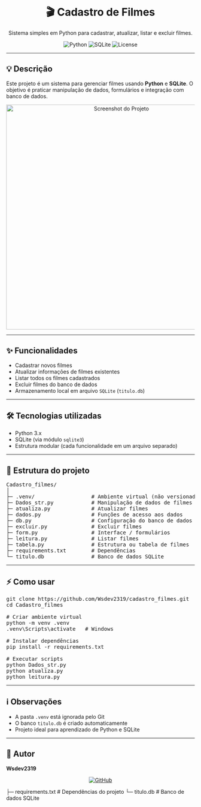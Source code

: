<h1 align="center">🎬 Cadastro de Filmes</h1>

<p align="center">
  Sistema simples em Python para cadastrar, atualizar, listar e excluir filmes.
</p>

<p align="center">
  <img src="https://img.shields.io/badge/Python-3.x-blue?logo=python&logoColor=white" alt="Python">
  <img src="https://img.shields.io/badge/SQLite-3-lightgrey?logo=sqlite&logoColor=orange" alt="SQLite">
  <img src="https://img.shields.io/badge/License-MIT-green" alt="License">
</p>

---

<h2>💡 Descrição</h2>
<p>
Este projeto é um sistema para gerenciar filmes usando <strong>Python</strong> e <strong>SQLite</strong>. 
O objetivo é praticar manipulação de dados, formulários e integração com banco de dados.
</p>

<p align="center">
  <img src="https://user-images.githubusercontent.com/placeholder/filmes-screenshot.png" alt="Screenshot do Projeto" width="600">
</p>

---

<h2>✨ Funcionalidades</h2>
<ul>
  <li>Cadastrar novos filmes</li>
  <li>Atualizar informações de filmes existentes</li>
  <li>Listar todos os filmes cadastrados</li>
  <li>Excluir filmes do banco de dados</li>
  <li>Armazenamento local em arquivo <code>SQLite</code> (<code>titulo.db</code>)</li>
</ul>

---

<h2>🛠 Tecnologias utilizadas</h2>
<ul>
  <li>Python 3.x</li>
  <li>SQLite (via módulo <code>sqlite3</code>)</li>
  <li>Estrutura modular (cada funcionalidade em um arquivo separado)</li>
</ul>

---

<h2>📂 Estrutura do projeto</h2>

<pre>
Cadastro_filmes/
│
├─ .venv/                  # Ambiente virtual (não versionado)
├─ Dados_str.py            # Manipulação de dados de filmes
├─ atualiza.py             # Atualizar filmes
├─ dados.py                # Funções de acesso aos dados
├─ db.py                   # Configuração do banco de dados
├─ excluir.py              # Excluir filmes
├─ form.py                 # Interface / formulários
├─ leitura.py              # Listar filmes
├─ tabela.py               # Estrutura ou tabela de filmes
├─ requirements.txt        # Dependências
└─ titulo.db               # Banco de dados SQLite
</pre>

---

<h2>⚡ Como usar</h2>

<pre>
git clone https://github.com/Wsdev2319/cadastro_filmes.git
cd Cadastro_filmes

# Criar ambiente virtual
python -m venv .venv
.venv\Scripts\activate   # Windows

# Instalar dependências
pip install -r requirements.txt

# Executar scripts
python Dados_str.py
python atualiza.py
python leitura.py
</pre>

---

<h2>ℹ️ Observações</h2>
<ul>
  <li>A pasta <code>.venv</code> está ignorada pelo Git</li>
  <li>O banco <code>titulo.db</code> é criado automaticamente</li>
  <li>Projeto ideal para aprendizado de Python e SQLite</li>
</ul>

---

<h2>👤 Autor</h2>
<p><strong>Wsdev2319</strong></p>

<p align="center">
  <a href="https://github.com/Wsdev2319"><img src="https://img.shields.io/badge/GitHub-Wsdev2319-181717?logo=github&logoColor=white" alt="GitHub"></a>
</p>

├─ requirements.txt # Dependências do projeto
└─ titulo.db # Banco de dados SQLite


